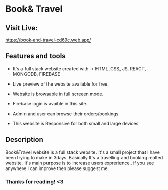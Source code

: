 # Book& Travel

## Visit Live:

https://book-and-travel-cd69c.web.app/

## Features and tools

- It's a full stack website created with -> HTML ,CSS, JS, REACT, MONGODB, FIREBASE

- Live preview of the website available for free.
- Website is browsable in full screeen mode.
- Firebase login is avaible in this site.
- Admin and user can browse their orders/bookings.
- This website is Responsive for both small and large devices

## Description

Book&Travel website is a full stack website. It's a small project that I have been trying to make in 3days. Basically It's a travelling and booking realted website. It's main purpose is to increase users exprerience.. if you see anywhere I can improve then please suggest me.

### Thanks for reading! <3
